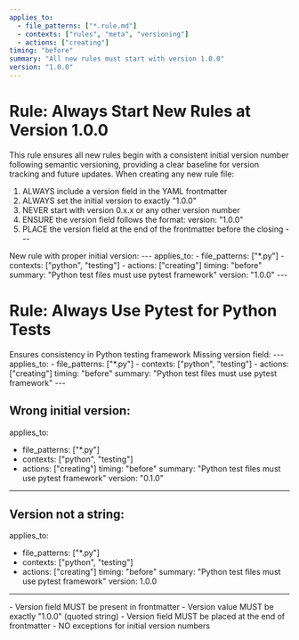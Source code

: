 ```yaml
---
applies_to:
  - file_patterns: ["*.rule.md"]
  - contexts: ["rules", "meta", "versioning"]
  - actions: ["creating"]
timing: "before"
summary: "All new rules must start with version 1.0.0"
version: "1.0.0"
---
```


# Rule: Always Start New Rules at Version 1.0.0

<purpose>
This rule ensures all new rules begin with a consistent initial version number following semantic versioning, providing a clear baseline for version tracking and future updates.
</purpose>

<instructions>
When creating any new rule file:

1. ALWAYS include a version field in the YAML frontmatter
2. ALWAYS set the initial version to exactly "1.0.0"
3. NEVER start with version 0.x.x or any other version number
4. ENSURE the version field follows the format: version: "1.0.0"
5. PLACE the version field at the end of the frontmatter before the closing ---
</instructions>

<examples>
<correct>
New rule with proper initial version:
---
applies_to:
  - file_patterns: ["*.py"]
  - contexts: ["python", "testing"]
  - actions: ["creating"]
timing: "before"
summary: "Python test files must use pytest framework"
version: "1.0.0"
---

# Rule: Always Use Pytest for Python Tests

<purpose>
Ensures consistency in Python testing framework
</purpose>
</correct>

<incorrect>
Missing version field:
---
applies_to:
  - file_patterns: ["*.py"]
  - contexts: ["python", "testing"]
  - actions: ["creating"]
timing: "before"
summary: "Python test files must use pytest framework"
---

Wrong initial version:
---
applies_to:
  - file_patterns: ["*.py"]
  - contexts: ["python", "testing"]
  - actions: ["creating"]
timing: "before"
summary: "Python test files must use pytest framework"
version: "0.1.0"
---

Version not a string:
---
applies_to:
  - file_patterns: ["*.py"]
  - contexts: ["python", "testing"]
  - actions: ["creating"]
timing: "before"
summary: "Python test files must use pytest framework"
version: 1.0.0
---
</incorrect>
</examples>

<validation>
- Version field MUST be present in frontmatter
- Version value MUST be exactly "1.0.0" (quoted string)
- Version field MUST be placed at the end of frontmatter
- NO exceptions for initial version numbers
</validation>